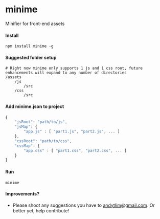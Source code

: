 # minime
Minifier for front-end assets

#### Install
```shell
npm install minime -g
```

#### Suggested folder setup 
```shell
# Right now minime only supports 1 js and 1 css root, future enhancements will expand to any number of directories
/assets
    /js
        /src
    /css
        /src
```

#### Add minime.json to project
```javascript
{
    "jsRoot": "path/to/js",
    "jsMap": {
        "app.js" : [ "part1.js", "part2.js", ... ]
    },
    "cssRoot": "path/to/css",
    "cssMap": {
        "app.css" : [ "part1.css", "part2.css", ... ]
    }
}
```

#### Run 
```shell
minime
```

#### Improvements?
-  Please shoot any suggestions you have to andytlim@gmail.com. Or better yet, help contribute!

